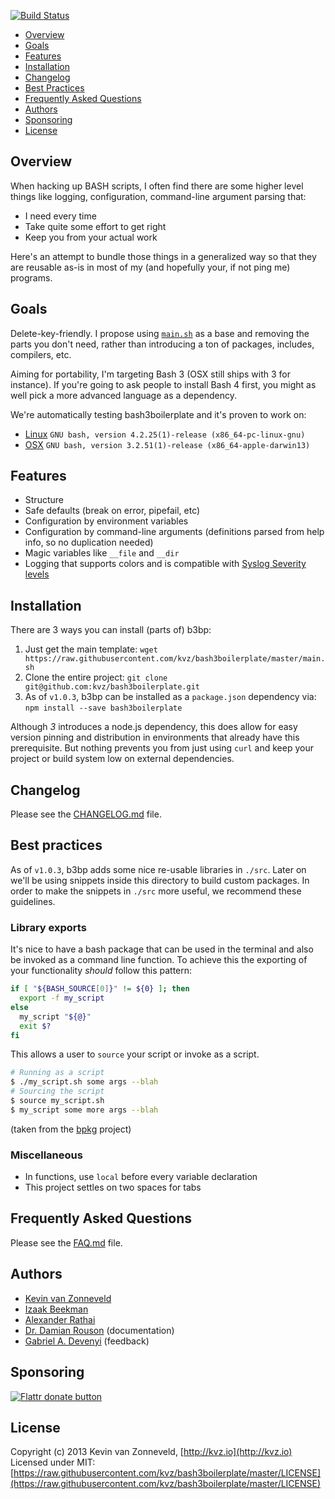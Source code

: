 <!-- badges/ -->
[![Build Status](https://travis-ci.org/kvz/bash3boilerplate.svg?branch=master)](https://travis-ci.org/kvz/bash3boilerplate)
<!-- /badges -->
[This document is formatted with GitHub-Flavored Markdown.    ]:#
[For better viewing, including hyperlinks, read it online at  ]:#
[https://github.com/kvz/bash3boilerplate/blob/master/README.md]:#

* [Overview](#overview)
* [Goals](#goals)
* [Features](#features)
* [Installation](#installation)
* [Changelog](#changelog)
* [Best Practices](#best-practices)
* [Frequently Asked Questions](#frequently-asked-questions)
* [Authors](#authors)
* [Sponsoring](#sponsoring)
* [License](#license)

## Overview

When hacking up BASH scripts, I often find there are some
higher level things like logging, configuration, command-line argument
parsing that:

 - I need every time
 - Take quite some effort to get right
 - Keep you from your actual work

Here's an attempt to bundle those things in a generalized way so that
they are reusable as-is in most of my (and hopefully your, if not ping
me) programs.

## Goals

Delete-key-friendly. I propose using [`main.sh`](./main.sh) as a base and removing the
parts you don't need, rather than introducing a ton of packages, includes, compilers, etc.

Aiming for portability, I'm targeting Bash 3 (OSX still ships
with 3 for instance). If you're going to ask people to install
Bash 4 first, you might as well pick a more advanced language as a
dependency.

We're automatically testing bash3boilerplate and it's proven to work on:

- [Linux](https://travis-ci.org/kvz/bash3boilerplate/jobs/109804166#L91) `GNU bash, version 4.2.25(1)-release (x86_64-pc-linux-gnu)`
- [OSX](https://travis-ci.org/kvz/bash3boilerplate/jobs/109804167#L2453) `GNU bash, version 3.2.51(1)-release (x86_64-apple-darwin13)`

## Features

- Structure
- Safe defaults (break on error, pipefail, etc)
- Configuration by environment variables
- Configuration by command-line arguments (definitions parsed from help info,
  so no duplication needed)
- Magic variables like `__file` and `__dir`
- Logging that supports colors and is compatible with [Syslog Severity levels](http://en.wikipedia.org/wiki/Syslog#Severity_levels)

## Installation

There are 3 ways you can install (parts of) b3bp:

1. Just get the main template: `wget https://raw.githubusercontent.com/kvz/bash3boilerplate/master/main.sh`
2. Clone the entire project: `git clone git@github.com:kvz/bash3boilerplate.git`
3. As of `v1.0.3`, b3bp can be installed as a `package.json` dependency via: `npm install --save bash3boilerplate`

Although *3* introduces a node.js dependency, this does allow for easy version pinning and distribution in environments that already have this prerequisite. But nothing prevents you from just using `curl` and keep your project or build system low on external dependencies.

## Changelog

Please see the [CHANGELOG.md](./CHANGELOG.md) file.

## Best practices

As of `v1.0.3`, b3bp adds some nice re-usable libraries in `./src`. Later on we'll be using snippets inside this directory to build custom packages. In order to make the snippets in `./src` more useful, we recommend these guidelines.

### Library exports

It's nice to have a bash package that can be used in the terminal and also be invoked as a command line function. To achieve this the exporting of your functionality *should* follow this pattern:

```bash
if [ "${BASH_SOURCE[0]}" != ${0} ]; then
  export -f my_script
else
  my_script "${@}"
  exit $?
fi
```

This allows a user to `source` your script or invoke as a script.

```bash
# Running as a script
$ ./my_script.sh some args --blah
# Sourcing the script
$ source my_script.sh
$ my_script some more args --blah
```

(taken from the [bpkg](https://raw.githubusercontent.com/bpkg/bpkg/master/README.md) project)

### Miscellaneous

- In functions, use `local` before every variable declaration
- This project settles on two spaces for tabs

## Frequently Asked Questions

Please see the [FAQ.md](./FAQ.md) file.

## Authors

- [Kevin van Zonneveld](http://kvz.io)
- [Izaak Beekman](https://izaakbeekman.com/)
- [Alexander Rathai](mailto:<Alexander.Rathai@gmail.com>)
- [Dr. Damian Rouson](http://www.sourceryinstitute.org/) (documentation)
- [Gabriel A. Devenyi](http://staticwave.ca/) (feedback)

## Sponsoring

<!-- badges/ -->
[![Flattr donate button](http://img.shields.io/flattr/donate.png?color=green)](https://flattr.com/submit/auto?user_id=kvz&url=https://github.com/kvz/bash3boilerplate&title=bash3boilerplate&language=&tags=github&category=software "Sponsor the development of bash3boilerplate via Flattr")
<!-- /badges -->

## License

Copyright (c) 2013 Kevin van Zonneveld, [http://kvz.io](http://kvz.io)  
Licensed under MIT: [https://raw.githubusercontent.com/kvz/bash3boilerplate/master/LICENSE](https://raw.githubusercontent.com/kvz/bash3boilerplate/master/LICENSE)
